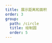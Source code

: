```yaml
---
title: 展示距离和面积
order: 3
group:
  path: /circle
  title: 绘制圆
  order: 5
---
```


<code src="./area.tsx" compact="true" defaultShowCode="true"></code>
